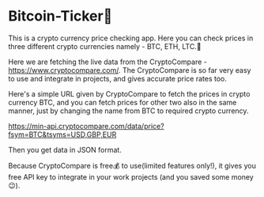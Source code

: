 # Bitcoin-Ticker💸
This is a crypto currency price checking app. Here you can check prices in three different crypto currencies namely - BTC, ETH, LTC.🤑

Here we are fetching the live data from the CryptoCompare -  https://www.cryptocompare.com/.
The CryptoCompare is so far very easy to use and integrate in projects, and gives accurate price rates too.

Here's a simple URL given by CryptoCompare to fetch the prices in crypto currency BTC, and you can fetch prices for other two also in the same manner, just by changing the name from BTC to required crypto currency.

https://min-api.cryptocompare.com/data/price?fsym=BTC&tsyms=USD,GBP,EUR

Then you get data in JSON format.
 
Because CryptoCompare is free💰 to use(limited features only!), it gives you free API key to integrate in your work projects (and you saved some money😉).
